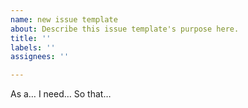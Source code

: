 ```yaml
---
name: new issue template
about: Describe this issue template's purpose here.
title: ''
labels: ''
assignees: ''

---
```


As a… I need… So that…
